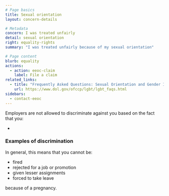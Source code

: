 ```yaml
---
# Page basics
title: Sexual orientation
layout: concern-details

# Metadata
concern: I was treated unfairly
detail: sexual orientation
right: equality-rights
summary: "I was treated unfairly because of my sexual orientation"

# Page content
blurb: equality
actions:
  - action: eeoc-claim
    label: File a claim
related_links:
  - title: "Frequently Asked Questions: Sexual Orientation and Gender Identity"
    url: https://www.dol.gov/ofccp/lgbt/lgbt_faqs.html
sidebars:
  - contact-eeoc
---
```


Employers are not allowed to discriminate against you based on the fact that you:

-

### Examples of discrimination

In general, this means that you cannot be:

- fired
- rejected for a job or promotion
- given lesser assignments
- forced to take leave

because of a pregnancy.
